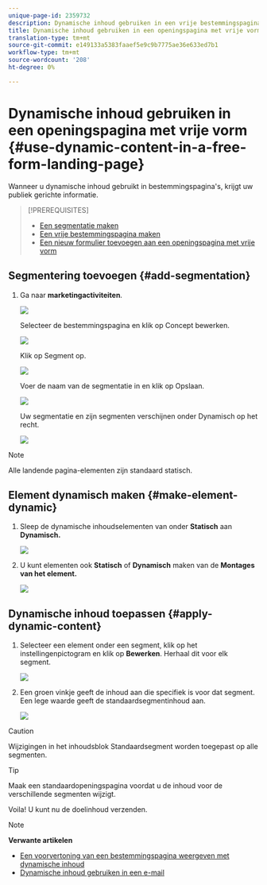 ```yaml
---
unique-page-id: 2359732
description: Dynamische inhoud gebruiken in een vrije bestemmingspagina - Marketo Docs - Productdocumentatie
title: Dynamische inhoud gebruiken in een openingspagina met vrije vorm
translation-type: tm+mt
source-git-commit: e149133a5383faaef5e9c9b7775ae36e633ed7b1
workflow-type: tm+mt
source-wordcount: '208'
ht-degree: 0%

---
```



# Dynamische inhoud gebruiken in een openingspagina met vrije vorm {#use-dynamic-content-in-a-free-form-landing-page}

Wanneer u dynamische inhoud gebruikt in bestemmingspagina&#39;s, krijgt uw publiek gerichte informatie.

>[!PREREQUISITES]
>
>* [Een segmentatie maken](../../../../product-docs/personalization/segmentation-and-snippets/segmentation/create-a-segmentation.md)
>* [Een vrije bestemmingspagina maken](create-a-free-form-landing-page.md)
>* [Een nieuw formulier toevoegen aan een openingspagina met vrije vorm](add-a-new-form-to-a-free-form-landing-page.md)

>



## Segmentering toevoegen {#add-segmentation}

1. Ga naar **marketingactiviteiten**.

   ![](assets/login-marketing-activities-2.png)

   Selecteer de bestemmingspagina en klik op Concept bewerken.

   ![](assets/landingpageeditdraft-1.jpg)

   Klik op Segment op.

   ![](assets/image2014-9-17-12-3a8-3a46.png)

   Voer de naam van de segmentatie in en klik op Opslaan.

   ![](assets/image2014-9-17-12-3a8-3a53.png)

   Uw segmentatie en zijn segmenten verschijnen onder Dynamisch op het recht.

   ![](assets/image2014-9-17-12-3a9-3a3.png)

>[!NOTE]
>
>Alle landende pagina-elementen zijn standaard statisch.

## Element dynamisch maken {#make-element-dynamic}

1. Sleep de dynamische inhoudselementen van onder **Statisch** aan **Dynamisch.**

   ![](assets/image2014-9-17-12-3a10-3a8.png)

1. U kunt elementen ook **Statisch** of **Dynamisch** maken van de **Montages van het element.**

   ![](assets/image2014-9-17-12-3a10-3a14.png)

## Dynamische inhoud toepassen {#apply-dynamic-content}

1. Selecteer een element onder een segment, klik op het instellingenpictogram en klik op **Bewerken**. Herhaal dit voor elk segment.

   ![](assets/image2014-9-17-12-3a11-3a43.png)

1. Een groen vinkje geeft de inhoud aan die specifiek is voor dat segment. Een lege waarde geeft de standaardsegmentinhoud aan.

   ![](assets/image2014-9-17-12-3a12-3a52.png)

>[!CAUTION]
>
>Wijzigingen in het inhoudsblok Standaardsegment worden toegepast op alle segmenten.

>[!TIP]
>
>Maak een standaardopeningspagina voordat u de inhoud voor de verschillende segmenten wijzigt.

Voila! U kunt nu de doelinhoud verzenden.

>[!NOTE]
>
>**Verwante artikelen**
>
>* [Een voorvertoning van een bestemmingspagina weergeven met dynamische inhoud](../../../../product-docs/demand-generation/landing-pages/landing-page-actions/preview-a-landing-page-with-dynamic-content.md)
>* [Dynamische inhoud gebruiken in een e-mail](../../../../product-docs/email-marketing/general/functions-in-the-editor/using-dynamic-content-in-an-email.md)

>



